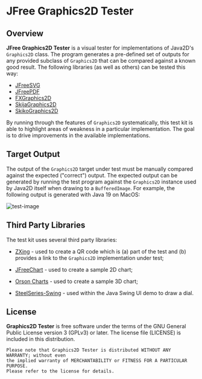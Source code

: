 # JFree Graphics2D Tester

Overview
--------
**JFree Graphics2D Tester** is a visual tester for implementations of Java2D's `Graphics2D` class.  The program generates a pre-defined set of outputs for any provided subclass of `Graphics2D` that can be compared against a known good result.  The following libraries (as well as others) can be tested this way:

- [JFreeSVG](https://github.com/jfree/jfreesvg)
- [JFreePDF](https://github.com/jfree/jfreepdf)
- [FXGraphics2D](https://github.com/jfree/fxgraphics2d)
- [SkijaGraphics2D](https://github.com/jfree/skijagraphics2d)
- [SkikoGraphics2D](https://github.com/jfree/skikographics2d)

By running through the features of `Graphics2D` systematically, this test kit is
able to highlight areas of weakness in a particular implementation.  The goal is to drive improvements in the
available implementations.

Target Output
-------------
The output of the `Graphics2D` target under test must be manually compared against the expected ("correct") output.  The expected output can be generated by running the test program against the `Graphics2D` instance used by Java2D itself 
when drawing to a `BufferedImage`.  For example, the following output is generated with Java 19 on MacOS:

![test-image](https://user-images.githubusercontent.com/1835893/232202698-a298b371-0528-4dc3-816e-d6a904469233.png)


Third Party Libraries
---------------------
The test kit uses several third party libraries:

- [ZXing](https://github.com/zxing/zxing) - used to create a QR code which is (a) part of the test and (b) provides a link to the `Graphics2D` implementation under test;

- [JFreeChart](https://github.com/jfree/jfreechart) - used to create a sample 2D chart;

- [Orson Charts](https://github.com/jfree/orson-charts) - used to create a sample 3D chart;

- [SteelSeries-Swing](https://github.com/HanSolo/SteelSeries-Swing) - used within the Java Swing UI demo to draw a dial.

License
-------
**Graphics2D Tester** is free software under the terms of the GNU General Public License version 3 (GPLv3) or later.  The license file (LICENSE) is included in this distribution.

    Please note that Graphics2D Tester is distributed WITHOUT ANY WARRANTY; without even 
    the implied warranty of MERCHANTABILITY or FITNESS FOR A PARTICULAR PURPOSE.  
    Please refer to the license for details.
